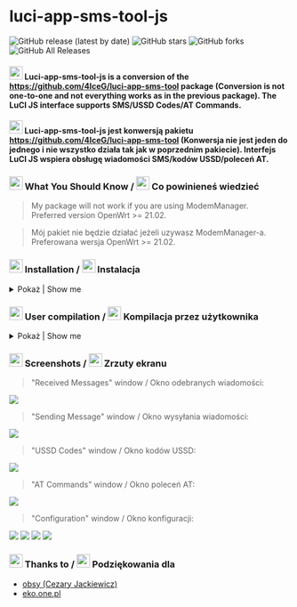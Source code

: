# luci-app-sms-tool-js

![GitHub release (latest by date)](https://img.shields.io/github/v/release/4IceG/luci-app-sms-tool-js?style=flat-square)
![GitHub stars](https://img.shields.io/github/stars/4IceG/luci-app-sms-tool-js?style=flat-square)
![GitHub forks](https://img.shields.io/github/forks/4IceG/luci-app-sms-tool-js?style=flat-square)
![GitHub All Releases](https://img.shields.io/github/downloads/4IceG/luci-app-sms-tool-js/total)

#### <img src="https://raw.githubusercontent.com/4IceG/Personal_data/master/dooffy_design_icons_EU_flags_United_Kingdom.png" height="24"> Luci-app-sms-tool-js is a conversion of the https://github.com/4IceG/luci-app-sms-tool package (Conversion is not one-to-one and not everything works as in the previous package). The LuCI JS interface supports SMS/USSD Codes/AT Commands.

#### <img src="https://raw.githubusercontent.com/4IceG/Personal_data/master/dooffy_design_icons_EU_flags_Poland.png" height="24"> Luci-app-sms-tool-js jest konwersją pakietu https://github.com/4IceG/luci-app-sms-tool (Konwersja nie jest jeden do jednego i nie wszystko działa tak jak w poprzednim pakiecie). Interfejs LuCI JS wspiera obsługę wiadomości SMS/kodów USSD/poleceń AT.

### <img src="https://raw.githubusercontent.com/4IceG/Personal_data/master/dooffy_design_icons_EU_flags_United_Kingdom.png" height="24"> What You Should Know / <img src="https://raw.githubusercontent.com/4IceG/Personal_data/master/dooffy_design_icons_EU_flags_Poland.png" height="24"> Co powinieneś wiedzieć
> My package will not work if you are using ModemManager.   
> Preferred version OpenWrt >= 21.02.

> Mój pakiet nie będzie działać jeżeli uzywasz ModemManager-a.   
> Preferowana wersja OpenWrt >= 21.02.

### <img src="https://raw.githubusercontent.com/4IceG/Personal_data/master/dooffy_design_icons_EU_flags_United_Kingdom.png" height="24"> Installation / <img src="https://raw.githubusercontent.com/4IceG/Personal_data/master/dooffy_design_icons_EU_flags_Poland.png" height="24"> Instalacja

<details>
   <summary>Pokaż | Show me</summary>

#### Package dependencies for conventional modems:
``` bash
# (optional) these will be pulled up as dependencies so no need to install manually
opkg install kmod-usb-serial kmod-usb-serial-option sms-tool
```
- (optional) For OpenWrt < v23.05, the sms-tool package needs to be downloaded and install manualy:

   #### To install the sms-tool package, we need to know the architecture name for router.

   <details>
   <summary>Pokaż jak znaleźć architekturę routera | Show how to find a router architecture.</summary>
   

   
   > For example, we are looking for sms-tool for Zbtlink router ZBT-WE3526.   
   
   #### Step 1.
   > We go to the page and enter the name of our router.  
   https://firmware-selector.openwrt.org/
   
   
   #### Step 2.
   > Click on the folder icon and go to the image download page.   
   
   ![](https://github.com/4IceG/Personal_data/blob/master/OpenWrt%20Firmware%20Selector.png?raw=true)
   
   > It should take us to a page   
   https://downloads.openwrt.org/snapshots/targets/ramips/mt7621/
   
   #### Step 3.
   > Then go into the "packages" folder at the bottom of the page.   
   https://downloads.openwrt.org/snapshots/targets/ramips/mt7621/packages/
   
   > We check what the architecture name is for our router. All packets have names ending in mipsel_24kc.ipk, so the architecture we are looking for is mipsel_24kc.
   

   </details>

   #### - Example of sms-tool installation using the command line.
   > In the link below, replace ```*architecture*``` with the architecture of your router, e.g. arm_cortex-a7_neon-vfpv4, mipsel_24kc.
   
   ``` bash
   wget https://downloads.openwrt.org/snapshots/packages/*architecture*/packages/sms-tool_2022-03-21-f07699ab-1_*architecture*.ipk -O /tmp/sms-tool_2022-03-21.ipk
   opkg install /tmp/sms-tool_2022-03-21.ipk
   ```
   
   #### Another way is to download the package manually.
   > To do this, we go to the page.   
   https://downloads.openwrt.org/snapshots/packages/
   
   > We choose our architecture, e.g. arm_cortex-a7_neon-vfpv4, mipsel_24kc.   
   https://downloads.openwrt.org/snapshots/packages/mipsel_24kc/
   
   > Go to the "packages" folder.   
   https://downloads.openwrt.org/snapshots/packages/mipsel_24kc/packages/
   
   > Looking for "sms-tool_2022-03-21". We can use search by using Ctr + F and typing "sms-tool".
   Save the package to your computer for further installation on the router.

#### Step 2. Add my repository (https://github.com/4IceG/Modem-extras) to the image and follow the commands.
``` bash
opkg update
opkg install luci-app-sms-tool-js
```

For images downloaded from eko.one.pl.
Installation procedure is similar, only there is no need to manually download the sms-tool package.
   
</details>

### <img src="https://raw.githubusercontent.com/4IceG/Personal_data/master/dooffy_design_icons_EU_flags_United_Kingdom.png" height="24"> User compilation / <img src="https://raw.githubusercontent.com/4IceG/Personal_data/master/dooffy_design_icons_EU_flags_Poland.png" height="24"> Kompilacja przez użytkownika

<details>
   <summary>Pokaż | Show me</summary>
   
``` bash
#The package can be added to Openwrt sources in two ways:

cd feeds/luci/applications/
git clone https://github.com/4IceG/luci-app-sms-tool-js.git
cd ../../..
./scripts feeds update -a; ./scripts/feeds install -a
make menuconfig

or e.g.

cd packages/
git clone https://github.com/4IceG/luci-app-sms-tool-js.git
git pull
make package/symlinks
make menuconfig

#You may need to correct the file paths and the number of folders to look like this:
feeds/luci/applications/luci-app-sms-tool-js/Makefile
or
packages/luci-app-sms-tool-js/Makefile

#Then you can compile the packages one by one, an example command:
make V=s -j1 feeds/luci/applications/luci-app-sms-tool-js/compile
```
</details>
   
### <img src="https://raw.githubusercontent.com/4IceG/Personal_data/master/dooffy_design_icons_EU_flags_United_Kingdom.png" height="24"> Screenshots / <img src="https://raw.githubusercontent.com/4IceG/Personal_data/master/dooffy_design_icons_EU_flags_Poland.png" height="24"> Zrzuty ekranu

> "Received Messages" window / Okno odebranych wiadomości:

![](https://github.com/4IceG/Personal_data/blob/master/sms-tool-js/2.0.8-1.png?raw=true)

> "Sending Message" window / Okno wysyłania wiadomości:

![](https://github.com/4IceG/Personal_data/blob/master/sms-tool-js/2.0.8-2b.PNG?raw=true)

> "USSD Codes" window / Okno kodów USSD:

![](https://github.com/4IceG/Personal_data/blob/master/sms-tool-js/2.0.8-3.png?raw=true)

> "AT Commands" window / Okno poleceń AT:

![](https://github.com/4IceG/Personal_data/blob/master/sms-tool-js/2.0.8-4.png?raw=true)

> "Configuration" window / Okno konfiguracji:

![](https://github.com/4IceG/Personal_data/blob/master/sms-tool-js/2.0.8-5.png?raw=true)
![](https://github.com/4IceG/Personal_data/blob/master/sms-tool-js/2.0.8-6.png?raw=true)
![](https://github.com/4IceG/Personal_data/blob/master/sms-tool-js/2.0.8-7.png?raw=true)
![](https://github.com/4IceG/Personal_data/blob/master/sms-tool-js/2.0.8-8.png?raw=true)

### <img src="https://raw.githubusercontent.com/4IceG/Personal_data/master/dooffy_design_icons_EU_flags_United_Kingdom.png" height="24"> Thanks to / <img src="https://raw.githubusercontent.com/4IceG/Personal_data/master/dooffy_design_icons_EU_flags_Poland.png" height="24"> Podziękowania dla
- [obsy (Cezary Jackiewicz)](https://github.com/obsy)
- [eko.one.pl](https://eko.one.pl/forum/viewtopic.php?id=20096)
